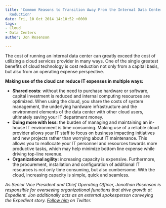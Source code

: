 ```yaml
---
title: 'Common Reasons to Transition Away From the Internal Data Center, Vol. 4: Cost
  Reduction'
date: Fri, 10 Oct 2014 14:10:52 +0000
tags:
- Cloud
- Data Centers
author: Jon Rosenson

---
```

The cost of running an internal data center can greatly exceed the cost of utilizing a cloud services provider in many ways. One of the single greatest benefits of cloud technology is cost reduction not only from a capital basis, but also from an operating expense perspective. 

**Making use of the cloud can reduce IT expenses in multiple ways:**

* **Shared costs**: without the need to purchase hardware or software, capital investment is reduced and internal computing resources are optimized. When using the cloud, you share the costs of system management, the underlying hardware infrastructure and the environment elements of the data center with other cloud users, ultimately saving your IT department money.
* **Doing more with less**: the burden of managing and maintaining an in-house IT environment is time consuming. Making use of a reliable cloud provider allows your IT staff to focus on business impacting initiatives and new projects rather than worrying about IT maintenance. This allows you to reallocate your IT personnel and resources towards more productive tasks, which may help minimize bottom line expense while driving top-line revenue.
* **Organizational agility:** increasing capacity is expensive. Furthermore, the procurement, installation and configuration of additional IT resources is not only time consuming, but also cumbersome. With the cloud, increasing capacity is simple, quick and seamless.

_As Senior Vice President and Chief Operating Officer, Jonathan Rosenson is responsible for overseeing organizational functions that drive growth at Expedient. Jon additionally acts as an external spokesperson conveying the Expedient story._ [_Follow him_](https://twitter.com/rosenson) _on Twitter._